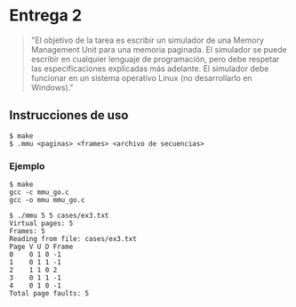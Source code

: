 # Entrega 2

> "El objetivo de la tarea es escribir un simulador de una Memory Management Unit para una memoria paginada. El simulador se puede escribir en cualquier lenguaje de programación, pero debe respetar las especificaciones explicadas más adelante. El simulador debe funcionar en un sistema operativo Linux (no desarrollarlo en Windows)."

## Instrucciones de uso

```shell
$ make
$ .mmu <paginas> <frames> <archivo de secuencias>
```

### Ejemplo

```shell
$ make
gcc -c mmu_go.c
gcc -o mmu mmu_go.c

$ ./mmu 5 5 cases/ex3.txt
Virtual pages: 5
Frames: 5
Reading from file: cases/ex3.txt
Page V U D Frame
0    0 1 0 -1
1    0 1 1 -1
2    1 1 0 2
3    0 1 1 -1
4    0 1 0 -1
Total page faults: 5
```
